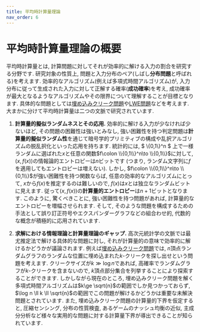 ```yaml
---
title: 平均時計算量理論
nav_order: 6
---
```


# 平均時計算量理論の概要

平均時計算量とは, 計算問題に対してそれが効率的に解ける入力の割合を研究する分野です.
研究対象の性質上, 問題と入力分布のペア(しばし**分布問題**と呼ばれる)を考えます.
効率的なアルゴリズム(例えば多項式時間アルゴリズム)が, 入力分布に従って生成された入力に対して正解する確率(**成功確率**)を考え, 成功確率が最大となるようなアルゴリズムやその限界について理解することが目標となります.
具体的な問題としては[埋め込みクリーク問題](../planted_clique/index.md)や[LWE問題](../learning_with_error/)などを考えます.
大まかに分けて平均時計算量は二つの文脈で研究されています.

1. **計算量的擬似ランダムネスとその応用.**
効率的に解ける入力が少なければ少ないほど, その問題の困難性は強いとみなし, 強い困難性を持つ判定問題は**計算量的擬似ランダム性**を通じて暗号学的プリミティブの構成や乱択アルゴリズムの脱乱択化といった応用を持ちます.
統計的には, $ \\{0,1\\}^n $ 上で一様ランダムに選ばれた$x$と任意の関数$f\colon \\{0,1\\}^n\to \\{0,1\\}$に対して, $(x,f(x))$の情報論的エントロピーは$n$ビットです (つまり, ランダム文字列に$f$を適用してもエントロピーは増えない).
しかし, $f\colon \\{0,1\\}^n\to \\{0,1\\}$が強い困難性を持つ関数ならば, 任意の効率的なアルゴリズムにとって, $x$から$f(x)$を推定するのは難しいので, $f(x)$は$x$とは独立なランダムビットに見えます. 従って$(x,f(x))$の**計算量的エントロピー**は$n+1$ビットとなります.
このように, 驚くべきことに, 強い困難性を持つ問題があれば, 計算量的なエントロピーを増幅させられます.
そして, そのような問題を構成するための手法として誤り訂正符号やエクスパンダーグラフなどの組合わせ的, 代数的な概念が積極的に応用されています.




1. **求解における情報理論と計算量理論のギャップ.**
高次元統計学の文脈では最尤推定法で解ける具体的な問題に対し, それが計算量的の意味で効率的に解けるかどうかが議論されます.
例えば[埋め込みクリーク問題](../planted_clique/index.md)では, $n$頂点ランダムグラフのランダムな位置に埋め込まれた$k$-クリークを探し出せという問題を考えます.
クリークサイズが$k\gg \log n$であれば, 高確率でランダムグラフが$k$-クリークを含まないので, $k$頂点部分集合を列挙することにより探索することができます.
しかしながら現在のところ, 埋め込みクリーク問題を解く多項式時間アルゴリズムは$k\ge \sqrt{n}$の範囲でしか見つかっておらず, $\log n \ll k \ll \sqrt{n}$の範囲でこの問題が解けるかどうかは重要な未解決問題とされています.
また, 埋め込みクリーク問題の計算量的下界を仮定すると, 圧縮センシング, 分布の性質検査, あるゲームのナッシュ均衡の近似, 主成分分析など様々な実用的な問題に対する計算量下界が導出できることが知られています.